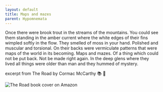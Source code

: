 ```yaml
---
layout: default
title: Maps and mazes
parent: Hypomnemata
---
```

Once there were brook trout in the streams of the mountains. You could see them standing in the amber current where the white edges of their fins wimpled softly in the flow. They smelled of moss in your hand. Polished and muscular and torsional. On their backs were vermiculate patterns that were maps of the world in its becoming. Maps and mazes. Of a thing which could not be put back. Not be made right again. In the deep glens where they lived all things were older than man and they hummed of mystery.

excerpt from The Road by Cormac McCarthy 📚 💬

![The Road book cover on Amazon](https://7robots.micro.blog/uploads/2024/04ee319f38.jpg "The Road book cover on Amazon")
